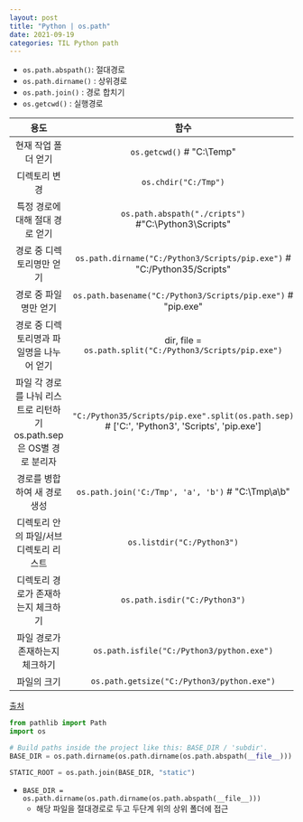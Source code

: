 ```yaml
---
layout: post
title: "Python | os.path"
date: 2021-09-19
categories: TIL Python path
---
```


- `os.path.abspath()`: 절대경로
- `os.path.dirname()` : 상위경로
- `os.path.join()` : 경로 합치기
- `os.getcwd()` : 실행경로

|                                 용도                                 |                                             함수                                             |
| :------------------------------------------------------------------: | :------------------------------------------------------------------------------------------: |
|                         현재 작업 폴더 얻기                          |                                  `os.getcwd()` # "C:\Temp"                                   |
|                            디렉토리 변경                             |                                     `os.chdir("C:/Tmp")`                                     |
|                   특정 경로에 대해 절대 경로 얻기                    |                     `os.path.abspath("./cripts")` #"C:\Python3\Scripts"                      |
|                      경로 중 디렉토리명만 얻기                       |           `os.path.dirname("C:/Python3/Scripts/pip.exe")` # "C:/Python35/Scripts"            |
|                        경로 중 파일명만 얻기                         |                 `os.path.basename("C:/Python3/Scripts/pip.exe")` # "pip.exe"                 |
|              경로 중 디렉토리명과 파일명을 나누어 얻기               |                  dir, file = `os.path.split("C:/Python3/Scripts/pip.exe")`                   |
| 파일 각 경로를 나눠 리스트로 리턴하기 os.path.sep은 OS별 경로 분리자 | `"C:/Python35/Scripts/pip.exe".split(os.path.sep)` # ['C:', 'Python3', 'Scripts', 'pip.exe'] |
|                     경로를 병합하여 새 경로 생성                     |                      `os.path.join('C:/Tmp', 'a', 'b')` # "C:\Tmp\a\b"                       |
|                디렉토리 안의 파일/서브디렉토리 리스트                |                                  `os.listdir("C:/Python3")`                                  |
|                 디렉토리 경로가 존재하는지 체크하기                  |                                `os.path.isdir("C:/Python3")`                                 |
|                   파일 경로가 존재하는지 체크하기                    |                          `os.path.isfile("C:/Python3/python.exe")`                           |
|                             파일의 크기                              |                          `os.path.getsize("C:/Python3/python.exe")`                          |

[출처](https://itmining.tistory.com/122)

```python
from pathlib import Path
import os

# Build paths inside the project like this: BASE_DIR / 'subdir'.
BASE_DIR = os.path.dirname(os.path.dirname(os.path.abspath(__file__)))

STATIC_ROOT = os.path.join(BASE_DIR, "static")

```

- `BASE_DIR = os.path.dirname(os.path.dirname(os.path.abspath(__file__)))`
  - 해당 파일을 절대경로로 두고 두단계 위의 상위 폴더에 접근
